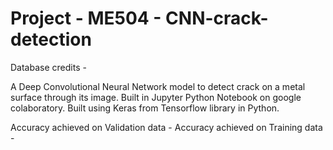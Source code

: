 # Project - ME504 - CNN-crack-detection
 
Database credits - 
 
A Deep Convolutional Neural Network model to detect crack on a metal surface through its image.
Built in Jupyter Python Notebook on google colaboratory.
Built using Keras from Tensorflow library in Python.
 
Accuracy achieved on Validation data - 
Accuracy achieved on Training data - 
